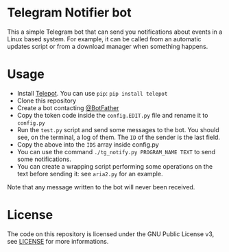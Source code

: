 # Telegram Notifier bot

This a simple Telegram bot that can send you notifications about events in a Linux based system.
For example, it can be called from an automatic updates script or from a download manager when something happens.

# Usage
* Install [Telepot](https://github.com/nickoala/telepot). You can use `pip`: `pip install telepot`
* Clone this repository
* Create a bot contacting [@BotFather](https://t.me/BotFather)
* Copy the token code inside the `config.EDIT.py` file and rename it to `config.py`
* Run the `test.py` script and send some messages to the bot. You should see, on the terminal, a log of them. The `ID` of the sender is the last field.
* Copy the above into the `IDS` array inside config.py
* You can use the command `./tg_notify.py PROGRAM_NAME TEXT` to send some notifications. 
* You can create a wrapping script performing some operations on the text before sending it: see `aria2.py` for an example.

Note that any message written to the bot will never been received.

# License
The code on this repository is licensed under the GNU Public License v3, see [LICENSE](LICENSE) for more informations.
